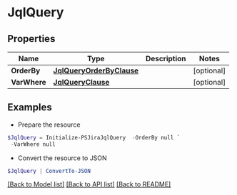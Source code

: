 # JqlQuery
## Properties

Name | Type | Description | Notes
------------ | ------------- | ------------- | -------------
**OrderBy** | [**JqlQueryOrderByClause**](JqlQueryOrderByClause.md) |  | [optional] 
**VarWhere** | [**JqlQueryClause**](JqlQueryClause.md) |  | [optional] 

## Examples

- Prepare the resource
```powershell
$JqlQuery = Initialize-PSJiraJqlQuery  -OrderBy null `
 -VarWhere null
```

- Convert the resource to JSON
```powershell
$JqlQuery | ConvertTo-JSON
```

[[Back to Model list]](../README.md#documentation-for-models) [[Back to API list]](../README.md#documentation-for-api-endpoints) [[Back to README]](../README.md)

